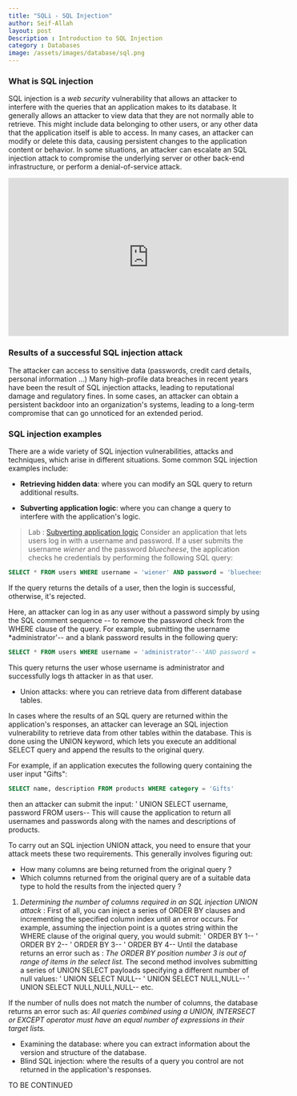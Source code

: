 ```yaml
---
title: "SQLi - SQL Injection"  
author: Seif-Allah
layout: post
Description : Introduction to SQL Injection
category : Databases
image: /assets/images/database/sql.png
---
```



### What is SQL injection 

SQL injection is a *web security* vulnerability that allows an attacker to interfere with the queries that an application makes to its database. It generally allows an attacker to view data that they are not normally able to retrieve. This might include data belonging to other users, or any other data that the application itself is able to access. In many cases, an attacker can modify or delete this data, causing persistent changes to the application content or behavior. In some situations, an attacker can escalate an SQL injection attack to compromise the underlying server or other back-end infrastructure, or perform a denial-of-service attack.

<iframe width="560" height="315" src="https://www.youtube.com/embed/_jKylhJtPmI" frameborder="0" allow="accelerometer; autoplay; clipboard-write; encrypted-media; gyroscope; picture-in-picture" allowfullscreen></iframe>


### Results of a successful SQL injection attack 

The attacker can access to sensitive data (passwords, credit card details, personal information ...) Many high-profile data breaches in recent years have been the result of SQL injection attacks, leading to reputational damage and regulatory fines. In some cases, an attacker can obtain a persistent backdoor into an organization's systems, leading to a long-term compromise that can go unnoticed for an extended period.


### SQL injection examples 
There are a wide variety of SQL injection vulnerabilities, attacks and techniques, which arise in different situations. Some common SQL injection examples include: 

- **Retrieving hidden data**: where you can modify an SQL query to return additional results. 



- **Subverting application logic**: where you can change a query to interfere with the application's logic.
> Lab : [Subverting application logic](https://portswigger.net/web-security/sql-injection/lab-login-bypass)
Consider an application that lets users log in with a username and password. If a user submits the username *wiener* and the password *bluecheese*, the application checks he credentials by performing the following SQL query: 
```sql 
SELECT * FROM users WHERE username = 'wiener' AND password = 'bluecheese'  
```
If the query returns the details of a user, then the login is successful, otherwise, it's rejected.

Here, an attacker can log in as any user without a password simply by using the SQL comment sequence -- to remove the password check from the WHERE clause of the query. For example, submitting the username *administrator'-- and a blank password results in the following query: 
```sql 
SELECT * FROM users WHERE username = 'administrator'--'AND password = ''
```
This query returns the user whose username is administrator and successfully logs th attacker in as that user.

- Union attacks: where you can retrieve data from different database tables.

In cases where the results of an SQL query are returned within the application's responses, an attacker can leverage an SQL injection vulnerability to retrieve data from other tables within the database. This is done using the UNION keyword, which lets you execute an additional SELECT query and append the results to the original query. 

For example, if an application executes the following query containing the user input "Gifts": 
```sql
SELECT name, description FROM products WHERE category = 'Gifts'
```
then an attacker can submit the input:
' UNION SELECT username, password FROM users--
This will cause the application to return all usernames and passwords along with the names and descriptions of products.


To carry out an SQL injection UNION attack, you need to ensure that your attack meets these two requirements. This generally involves figuring out: 
- How many columns are being returned from the original query ? 
- Which columns returned from the original query are of a suitable data type to hold the results from the injected query ?

1. *Determining the number of columns required in an SQL injection UNION attack* : 
First of all, you can inject a series of ORDER BY clauses and incrementing the specified column index until an error occurs. For example, assuming the injection point is a quotes string within the WHERE clause of the original query, you would submit: 
' ORDER BY 1--
' ORDER BY 2--
' ORDER BY 3--
' ORDER BY 4--
Until the database returns an error such as :
*The ORDER BY position number 3 is out of range of items in the select list.*
The second method involves submitting a series of UNION SELECT payloads specifying a different number of null values:
' UNION SELECT NULL--
' UNION SELECT NULL,NULL--
' UNION SELECT NULL,NULL,NULL--
etc.

If the number of nulls does not match the number of columns, the database returns an error such as:
*All queries combined using a UNION, INTERSECT or EXCEPT operator must have an equal number of expressions in their target lists.*






- Examining the database: where you can extract information about the version and structure of the database.
- Blind SQL injection: where the results of a query you control are not returned in the application's responses. 


TO BE CONTINUED 
